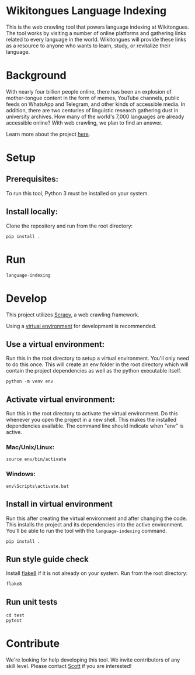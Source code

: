 # Wikitongues Language Indexing
This is the web crawling tool that powers language indexing at Wikitongues.
The tool works by visiting a number of online platforms and gathering links related to every language in the world.
Wikitongues will provide these links as a resource to anyone who wants to learn, study, or revitalize their language.

# Background
With nearly four billion people online, there has been an explosion of mother-tongue content in the form of memes, YouTube channels, public feeds on WhatsApp and Telegram, and other kinds of accessible media. In addition, there are two centuries of linguistic research gathering dust in university archives. How many of the world's 7,000 languages are already accessible online? With web crawling, we plan to find an answer.

Learn more about the project [here](https://wikitongues.org/projects/language-indexing/).

# Setup
## Prerequisites:
To run this tool, Python 3 must be installed on your system.

## Install locally:
Clone the repository and run from the root directory:
```
pip install .
```

# Run
```
language-indexing
```

# Develop
This project utilizes [Scrapy](https://docs.scrapy.org/en/latest/intro/tutorial.html), a web crawling framework.

Using a [virtual environment](https://packaging.python.org/guides/installing-using-pip-and-virtual-environments/) for development is recommended.

## Use a virtual environment:
Run this in the root directory to setup a virtual environment.
You'll only need to do this once.
This will create an env folder in the root directory which will contain the project dependencies as well as the python executable itself.
```
python -m venv env
```
## Activate virtual environment:
Run this in the root directory to activate the virtual environment.
Do this whenever you open the project in a new shell.
This makes the installed dependencies available.
The command line should indicate when "env" is active.
### Mac/Unix/Linux:
```
source env/bin/activate
```
### Windows:
```
env\Scripts\activate.bat
```
## Install in virtual environment
Run this after creating the virtual environment and after changing the code.
This installs the project and its dependencies into the active environment.
You'll be able to run the tool with the `language-indexing` command.
```
pip install .
```
## Run style guide check
Install [flake8](https://flake8.pycqa.org/en/latest/) if it is not already on your system.
Run from the root directory:
```
flake8
```

## Run unit tests
```
cd test
pytest
```

# Contribute
We're looking for help developing this tool.
We invite contributors of any skill level.
Please contact [Scott](mailto:scott@wikitongues.org) if you are interested!
